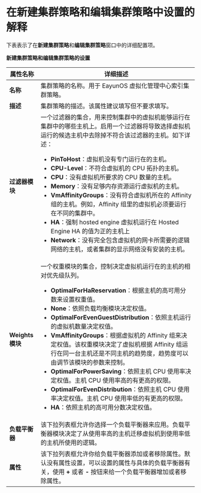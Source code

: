 # 在新建集群策略和编辑集群策略中设置的解释

下表表示了在**新建集群策略**和**编辑集群策略**窗口中的详细配置项。

**新建集群策略和编辑集群策略的设置**

|属性名称|详细描述|
|--------|--------|
|**名称**|集群策略的名称。用于 EayunOS 虚拟化管理中心索引集群策略。|
|**描述**|集群策略的描述。该属性建议填写但不要求填写。|
|**过滤器模块**|一个过滤器的集合，用来控制集群中的虚拟机能够运行在集群中的哪些主机上。启用一个过滤器将导致选择虚拟机运行的候选主机中去除掉不符合该过滤器的主机。如下详述：<ul><li>**PinToHost**：虚拟机没有专门运行在的主机。</li><li>**CPU-Level**：不符合虚拟机的 CPU 拓扑的主机。</li><li>**CPU**：没有虚拟机所要求的 CPU 数量的主机。</li><li>**Memory**：没有足够内存资源运行虚拟机的主机。</li><li>**VmAffinityGroups**：没有符合虚拟机所在的 Affinity 组的主机。例如，Affinity 组里的虚拟机必须要运行在不同的集群中。</li><li>**HA**：强制 hosted engine 虚拟机运行在 Hosted Engine HA 的值为正的主机上</li><li>**Network**：没有完全包含虚拟机的网卡所需要的逻辑网络的主机，或者集群的显示网络没有安装的主机。</li></ul>|
|**Weights 模块**|一个权重模块的集合，控制决定虚拟机运行在的主机的相对优先级队列。<ul><li>**OptimalForHaReservation**：根据主机的高可用分数来设置权重值。</li><li>**None**：依照负载均衡模块决定权值。</li><li>**OptimalForEvenGuestDistribution**：依照主机运行的虚拟机数量决定权值。</li><li>**VmAffinityGroups**：根据虚拟机的 Affinity 组来决定权值。该权重模块决定了虚拟机根据 Affinity 组运行在同一台主机还是不同主机的趋势度，趋势度可以由调节该模块的参数来控制。</li><li>**OptimalForPowerSaving**：依照主机 CPU 使用率决定权值。主机 CPU 使用率高的有更高的权限。</li><li>**OptimalForEvenDistribution**：依照主机 CPU 使用率决定权值。主机 CPU 使用率低的有更高的权限。</li><li>**HA**：依照主机的高可用分数决定权值。</li></ul>|
|**负载平衡器**|该下拉列表框允许你选择一个负载平衡器来应用。负载平衡器模块决定了从使用率高的主机迁移虚拟机到使用率低的主机所使用的逻辑。|
|**属性**|该下拉列表框允许你给负载平衡器添加或者移除属性。默认没有属性设置，可以设置的属性与具体的负载平衡器有关，使用 **+** 或者 **-** 按钮来给一个负载平衡器增加或者移除属性。|
